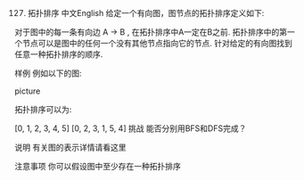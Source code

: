 127. 拓扑排序
中文English
给定一个有向图，图节点的拓扑排序定义如下:

对于图中的每一条有向边 A -> B , 在拓扑排序中A一定在B之前.
拓扑排序中的第一个节点可以是图中的任何一个没有其他节点指向它的节点.
针对给定的有向图找到任意一种拓扑排序的顺序.

样例
例如以下的图:

picture

拓扑排序可以为:

[0, 1, 2, 3, 4, 5]
[0, 2, 3, 1, 5, 4]
挑战
能否分别用BFS和DFS完成？

说明
有关图的表示详情请看这里

注意事项
你可以假设图中至少存在一种拓扑排序
